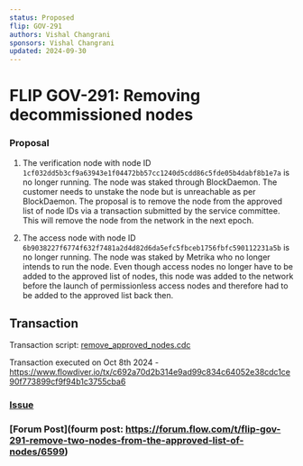 ```yaml
---
status: Proposed
flip: GOV-291
authors: Vishal Changrani
sponsors: Vishal Changrani
updated: 2024-09-30
---
```


# FLIP GOV-291: Removing decommissioned nodes

### Proposal

1. The verification node with node ID `1cf032dd5b3cf9a63943e1f04472bb57cc1240d5cdd86c5fde05b4dabf8b1e7a` is no longer running.
The node was staked through BlockDaemon. The customer needs to unstake the node but is unreachable as per BlockDaemon.
The proposal is to remove the node from the approved list of node IDs via a transaction submitted by the service committee.
This will remove the node from the network in the next epoch.

2. The access node with node ID `6b9038227f6774f632f7481a2d4d82d6da5efc5fbceb1756fbfc590112231a5b` is no longer running.
   The node was staked by Metrika who no longer intends to run the node.
   Even though access nodes no longer have to be added to the approved list of nodes, this node was added to the network before the launch of permissionless access nodes and therefore had to be added to the approved list back then.

## Transaction

Transaction script: [remove_approved_nodes.cdc](https://github.com/onflow/service-account/blob/main/templates/remove_approved_nodes.cdc)

Transaction executed on Oct 8th 2024 - https://www.flowdiver.io/tx/c692a70d2b314e9ad99c834c64052e38cdc1ce90f773899cf9f94b1c3755cba6

### [Issue](https://github.com/onflow/flips/issues/291)

### [Forum Post](fourm post: https://forum.flow.com/t/flip-gov-291-remove-two-nodes-from-the-approved-list-of-nodes/6599)
